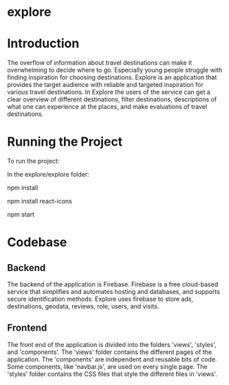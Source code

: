 # explore



# Introduction
The overflow of information about travel destinations can make it overwhelming to decide where to go. Especially young people struggle with finding inspiration for choosing destinations. Explore is an application that provides the target audience with reliable and targeted inspiration for various travel destinations. In Explore the users of the service can get a clear overview of different destinations, filter destinations, descriptions of what one can experience at the places, and make evaluations of travel destinations.


# Running the Project

To run the project: 

In the explore/explore folder:

npm install

npm install react-icons 

npm start


# Codebase

## Backend
The backend of the application is Firebase. Firebase is a free cloud-based service that simplifies and automates hosting and databases, and supports secure identification methods. Explore uses firebase to store ads, destinations, geodata, reviews, role, users, and visits. 


## Frontend
The front end of the application is divided into the folders 'views', 'styles', and 'components'. The 'views' folder contains the different pages of the application. The 'components' are independent and reusable bits of code. Some components, like 'navbar.js', are used on every single page. The 'styles' folder contains the CSS files that style the different files in 'views'.


